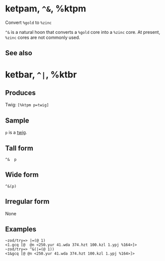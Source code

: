 ketpam, `^&`, %ktpm
============================

Convert `%gold` to `%zinc`

`^&` is a natural hoon that converts a `%gold` core into a `%zinc` core.
At present, `%zinc` cores are not commonly used.

See also
--------

ketbar, `^|`, %ktbr
============================

Produces
--------

Twig: `[%ktpm p=twig]`

Sample
------

`p` is a [twig]().

Tall form
---------

    ^&  p

Wide form
---------

    ^&(p)

Irregular form
--------------

None

Examples
--------

    ~zod/try=> |=(@ 1)
    <1.gcq [@  @n <250.yur 41.wda 374.hzt 100.kzl 1.ypj %164>]>
    ~zod/try=> ^&(|=(@ 1))
    <1&gcq [@ @n <250.yur 41.wda 374.hzt 100.kzl 1.ypj %164>]>
